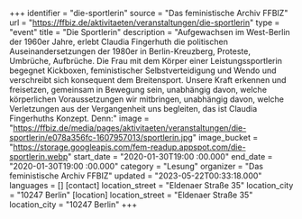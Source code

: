 +++
identifier = "die-sportlerin"
source = "Das feministische Archiv FFBIZ"
url = "https://ffbiz.de/aktivitaeten/veranstaltungen/die-sportlerin"
type = "event"
title = "Die Sportlerin"
description = "Aufgewachsen im West-Berlin der 1960er Jahre, erlebt Claudia Fingerhuth die politischen Auseinandersetzungen der 1980er in Berlin-Kreuzberg, Proteste, Umbrüche, Aufbrüche. Die Frau mit dem Körper einer Leistungssportlerin begegnet Kickboxen, feministischer Selbstverteidigung und Wendo und verschreibt sich konsequent dem Breitensport. Unsere Kraft erkennen und freisetzen, gemeinsam in Bewegung sein, unabhängig davon, welche körperlichen Voraussetzungen wir mitbringen, unabhängig davon, welche Verletzungen aus der Vergangenheit uns begleiten, das ist Claudia Fingerhuths Konzept. Denn:"
image = "https://ffbiz.de/media/pages/aktivitaeten/veranstaltungen/die-sportlerin/e078a356fc-1607957013/sportlerin.jpg"
image_bucket = "https://storage.googleapis.com/fem-readup.appspot.com/die-sportlerin.webp"
start_date = "2020-01-30T19:00 :00.000"
end_date = "2020-01-30T19:00 :00.000"
category = "Lesung"
organizer = "Das feministische Archiv FFBIZ"
updated = "2023-05-22T00:33:18.000"
languages = []
[contact]
location_street = "Eldenaer Straße 35"
location_city = "10247 Berlin"
[location]
location_street = "Eldenaer Straße 35"
location_city = "10247 Berlin"
+++